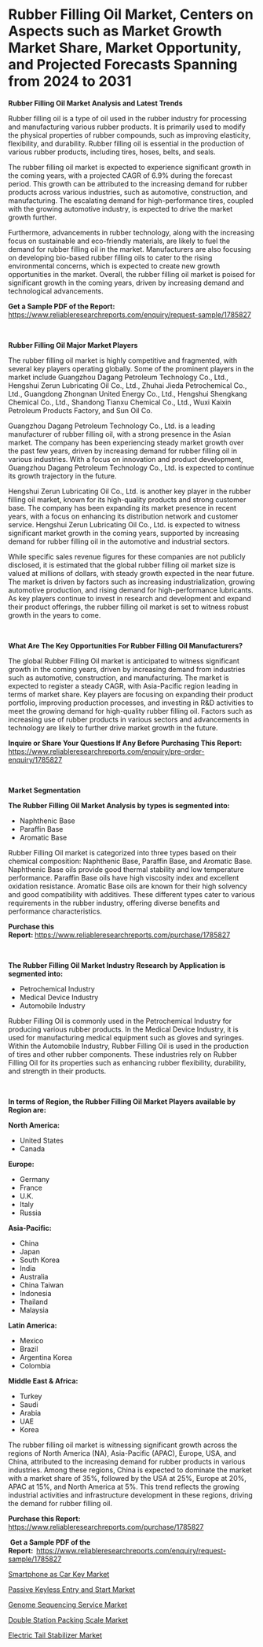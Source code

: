 <p><h1>Rubber Filling Oil Market, Centers on Aspects such as Market Growth Market Share, Market Opportunity, and Projected Forecasts Spanning from 2024 to 2031</h1></p><p><strong>Rubber Filling Oil Market Analysis and Latest Trends</strong></p>
<p><p>Rubber filling oil is a type of oil used in the rubber industry for processing and manufacturing various rubber products. It is primarily used to modify the physical properties of rubber compounds, such as improving elasticity, flexibility, and durability. Rubber filling oil is essential in the production of various rubber products, including tires, hoses, belts, and seals.</p><p>The rubber filling oil market is expected to experience significant growth in the coming years, with a projected CAGR of 6.9% during the forecast period. This growth can be attributed to the increasing demand for rubber products across various industries, such as automotive, construction, and manufacturing. The escalating demand for high-performance tires, coupled with the growing automotive industry, is expected to drive the market growth further.</p><p>Furthermore, advancements in rubber technology, along with the increasing focus on sustainable and eco-friendly materials, are likely to fuel the demand for rubber filling oil in the market. Manufacturers are also focusing on developing bio-based rubber filling oils to cater to the rising environmental concerns, which is expected to create new growth opportunities in the market. Overall, the rubber filling oil market is poised for significant growth in the coming years, driven by increasing demand and technological advancements.</p></p>
<p><strong>Get a Sample PDF of the Report:&nbsp;</strong> <a href="https://www.reliableresearchreports.com/enquiry/request-sample/1785827">https://www.reliableresearchreports.com/enquiry/request-sample/1785827</a></p>
<p>&nbsp;</p>
<p><strong>Rubber Filling Oil Major Market Players</strong></p>
<p><p>The rubber filling oil market is highly competitive and fragmented, with several key players operating globally. Some of the prominent players in the market include Guangzhou Dagang Petroleum Technology Co., Ltd., Hengshui Zerun Lubricating Oil Co., Ltd., Zhuhai Jieda Petrochemical Co., Ltd., Guangdong Zhongnan United Energy Co., Ltd., Hengshui Shengkang Chemical Co., Ltd., Shandong Tianxu Chemical Co., Ltd., Wuxi Kaixin Petroleum Products Factory, and Sun Oil Co.</p><p>Guangzhou Dagang Petroleum Technology Co., Ltd. is a leading manufacturer of rubber filling oil, with a strong presence in the Asian market. The company has been experiencing steady market growth over the past few years, driven by increasing demand for rubber filling oil in various industries. With a focus on innovation and product development, Guangzhou Dagang Petroleum Technology Co., Ltd. is expected to continue its growth trajectory in the future.</p><p>Hengshui Zerun Lubricating Oil Co., Ltd. is another key player in the rubber filling oil market, known for its high-quality products and strong customer base. The company has been expanding its market presence in recent years, with a focus on enhancing its distribution network and customer service. Hengshui Zerun Lubricating Oil Co., Ltd. is expected to witness significant market growth in the coming years, supported by increasing demand for rubber filling oil in the automotive and industrial sectors.</p><p>While specific sales revenue figures for these companies are not publicly disclosed, it is estimated that the global rubber filling oil market size is valued at millions of dollars, with steady growth expected in the near future. The market is driven by factors such as increasing industrialization, growing automotive production, and rising demand for high-performance lubricants. As key players continue to invest in research and development and expand their product offerings, the rubber filling oil market is set to witness robust growth in the years to come.</p></p>
<p>&nbsp;</p>
<p><strong>What Are The Key Opportunities For Rubber Filling Oil Manufacturers?</strong></p>
<p><p>The global Rubber Filling Oil market is anticipated to witness significant growth in the coming years, driven by increasing demand from industries such as automotive, construction, and manufacturing. The market is expected to register a steady CAGR, with Asia-Pacific region leading in terms of market share. Key players are focusing on expanding their product portfolio, improving production processes, and investing in R&D activities to meet the growing demand for high-quality rubber filling oil. Factors such as increasing use of rubber products in various sectors and advancements in technology are likely to further drive market growth in the future.</p></p>
<p><strong>Inquire or Share Your Questions If Any Before Purchasing This Report:</strong> <a href="https://www.reliableresearchreports.com/enquiry/pre-order-enquiry/1785827">https://www.reliableresearchreports.com/enquiry/pre-order-enquiry/1785827</a></p>
<p>&nbsp;</p>
<p><strong>Market Segmentation</strong></p>
<p><strong>The Rubber Filling Oil Market Analysis by types is segmented into:</strong></p>
<p><ul><li>Naphthenic Base</li><li>Paraffin Base</li><li>Aromatic Base</li></ul></p>
<p><p>Rubber Filling Oil market is categorized into three types based on their chemical composition: Naphthenic Base, Paraffin Base, and Aromatic Base. Naphthenic Base oils provide good thermal stability and low temperature performance. Paraffin Base oils have high viscosity index and excellent oxidation resistance. Aromatic Base oils are known for their high solvency and good compatibility with additives. These different types cater to various requirements in the rubber industry, offering diverse benefits and performance characteristics.</p></p>
<p><strong>Purchase this Report:&nbsp;</strong><a href="https://www.reliableresearchreports.com/purchase/1785827">https://www.reliableresearchreports.com/purchase/1785827</a></p>
<p>&nbsp;</p>
<p><strong>The Rubber Filling Oil Market Industry Research by Application is segmented into:</strong></p>
<p><ul><li>Petrochemical Industry</li><li>Medical Device Industry</li><li>Automobile Industry</li></ul></p>
<p><p>Rubber Filling Oil is commonly used in the Petrochemical Industry for producing various rubber products. In the Medical Device Industry, it is used for manufacturing medical equipment such as gloves and syringes. Within the Automobile Industry, Rubber Filling Oil is used in the production of tires and other rubber components. These industries rely on Rubber Filling Oil for its properties such as enhancing rubber flexibility, durability, and strength in their products.</p></p>
<p>&nbsp;</p>
<p><strong>In terms of Region, the Rubber Filling Oil Market Players available by Region are:</strong></p>
<p>
    <p> <strong> North America: </strong>
        <ul>
            <li>United States</li>
            <li>Canada</li>
        </ul>
        </p> 
    <p> <strong> Europe: </strong>
        <ul>
            <li>Germany</li>
            <li>France</li>
            <li>U.K.</li>
            <li>Italy</li>
            <li>Russia</li>
        </ul>
        </p> 
    <p> <strong> Asia-Pacific: </strong>
        <ul>
            <li>China</li>
            <li>Japan</li>
            <li>South Korea</li>
            <li>India</li>
            <li>Australia</li>
            <li>China Taiwan</li>
            <li>Indonesia</li>
            <li>Thailand</li>
            <li>Malaysia</li>
        </ul>
        </p> 
    <p> <strong> Latin America: </strong>
        <ul>
            <li>Mexico</li>
            <li>Brazil</li>
            <li>Argentina Korea</li>
            <li>Colombia</li>
        </ul>
        </p> 
    <p> <strong> Middle East & Africa: </strong>
        <ul>
            <li>Turkey</li>
            <li>Saudi</li>
            <li>Arabia</li>
            <li>UAE</li>
            <li>Korea</li>
        </ul>
    </p>
    </p>
<p><p>The rubber filling oil market is witnessing significant growth across the regions of North America (NA), Asia-Pacific (APAC), Europe, USA, and China, attributed to the increasing demand for rubber products in various industries. Among these regions, China is expected to dominate the market with a market share of 35%, followed by the USA at 25%, Europe at 20%, APAC at 15%, and North America at 5%. This trend reflects the growing industrial activities and infrastructure development in these regions, driving the demand for rubber filling oil.</p></p>
<p><strong>Purchase this Report: </strong><a href="https://www.reliableresearchreports.com/purchase/1785827">https://www.reliableresearchreports.com/purchase/1785827</a></p>
<p>&nbsp;<strong>Get a Sample PDF of the Report:&nbsp;&nbsp;</strong><a href="https://www.reliableresearchreports.com/enquiry/request-sample/1785827">https://www.reliableresearchreports.com/enquiry/request-sample/1785827</a></p>
<p><strong></strong></p>
<p><p><a href="https://medium.com/@markkautzer/analyzing-smartphone-as-car-key-market-global-industry-perspective-and-forecast-2024-to-2031-50c4f63218a9">Smartphone as Car Key Market</a></p><p><a href="https://medium.com/@markkautzer/passive-keyless-entry-and-start-market-insight-market-trends-growth-forecasted-from-2024-to-2031-8b74c569b139">Passive Keyless Entry and Start Market</a></p><p><a href="https://medium.com/@markkautzer/genome-sequencing-service-market-size-reveals-the-best-marketing-channels-in-global-industry-3d02a5efeae1">Genome Sequencing Service Market</a></p><p><a href="https://github.com/jerrycopelandthomaswsqd8q/Market-Research-Report-List-1/blob/main/double-station-packing-scale-market.md">Double Station Packing Scale Market</a></p><p><a href="https://github.com/yoshih12/Market-Research-Report-List-2/blob/main/electric-tail-stabilizer-market.md">Electric Tail Stabilizer Market</a></p></p>